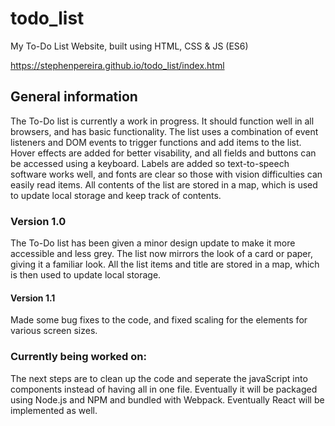 # todo_list
My To-Do List Website, built using HTML, CSS & JS (ES6)

https://stephenpereira.github.io/todo_list/index.html

## General information
The To-Do list is currently a work in progress. It should function well in all browsers, and has basic functionality. The list uses a combination of event listeners and DOM events to trigger functions and add items to the list.
Hover effects are added for better visability, and all fields and buttons can be accessed using a keyboard. Labels are
added so text-to-speech software works well, and fonts are clear so those with vision difficulties can easily read items. All contents of the list are stored in a map, which is used to update local storage and keep track of contents. 

### Version 1.0
The To-Do list has been given a minor design update to make it more accessible and less grey. The list now mirrors the look of a card or paper, giving it a familiar look. All the list items and title are stored in a map, which is then used to update local storage. 

#### Version 1.1
Made some bug fixes to the code, and fixed scaling for the elements for various screen sizes.

### Currently being worked on:
The next steps are to clean up the code and seperate the javaScript into components instead of having all in one file. Eventually it will be packaged using Node.js and NPM and bundled with Webpack. Eventually React will be implemented as well. 

